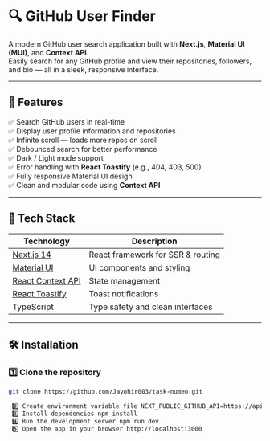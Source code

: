 # 🔍 GitHub User Finder

A modern GitHub user search application built with **Next.js**, **Material UI (MUI)**, and **Context API**.  
Easily search for any GitHub profile and view their repositories, followers, and bio — all in a sleek, responsive interface.

---

## 🚀 Features

✅ Search GitHub users in real-time  
✅ Display user profile information and repositories  
✅ Infinite scroll — loads more repos on scroll  
✅ Debounced search for better performance  
✅ Dark / Light mode support  
✅ Error handling with **React Toastify** (e.g., 404, 403, 500)  
✅ Fully responsive Material UI design  
✅ Clean and modular code using **Context API**

---

## 🧩 Tech Stack

| Technology | Description |
|-------------|-------------|
| [Next.js 14](https://nextjs.org/) | React framework for SSR & routing |
| [Material UI](https://mui.com/) | UI components and styling |
| [React Context API](https://react.dev/reference/react/useContext) | State management |
| [React Toastify](https://fkhadra.github.io/react-toastify/introduction) | Toast notifications |
| TypeScript | Type safety and clean interfaces |

---

## 🛠️ Installation

### 1️⃣ Clone the repository
```bash
git clone https://github.com/Javohir003/task-numeo.git

 2️⃣ Create environment variable file NEXT_PUBLIC_GITHUB_API=https://api.github.com (Optionally, if you have a GitHub personal token, you can add:)
 3️⃣ Install dependencies npm install
 4️⃣ Run the development server npm run dev
 5️⃣ Open the app in your browser http://localhost:3000
